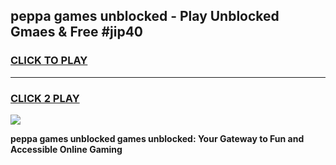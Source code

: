 
## peppa games unblocked - Play Unblocked Gmaes & Free #jip40
<h3>
<a href="https://news.freeplayer.one?title=peppa_games_unblocked&ref=03M">CLICK TO PLAY</a></h3>
<hr>

<h3>
<a href="https://news.freeplayer.one?title=peppa_games_unblocked&ref=03M">CLICK 2 PLAY</a>
  
</h3>

<a href="https://news.freeplayer.one?title=peppa_games_unblocked&ref=03M"><img src="https://clearcache.store/games.png"></a>


**peppa games unblocked games unblocked: Your Gateway to Fun and Accessible Online Gaming**
